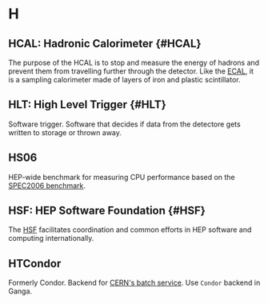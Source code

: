 # H

## HCAL: Hadronic Calorimeter {#HCAL}

The purpose of the HCAL is to stop and measure the energy of hadrons and prevent them from travelling further through the detector.
Like the [ECAL](E.md#ECAL), it is a sampling calorimeter made of layers of iron and plastic scintillator.

## HLT: High Level Trigger {#HLT}

Software trigger. Software that decides if data from the detectore gets written to storage or thrown away.

## HS06
HEP-wide benchmark for measuring CPU performance based on the [SPEC2006 benchmark](https://www.spec.org).

## HSF: HEP Software Foundation {#HSF}
The [HSF](https://hepsoftwarefoundation.org/) facilitates coordination and common efforts in HEP software and computing internationally.

## HTCondor

Formerly Condor. Backend for [CERN's batch service](http://information-technology.web.cern.ch/services/batch). Use `Condor` backend in Ganga.
